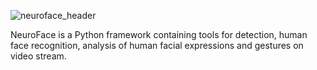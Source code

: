 ![neuroface_header](https://user-images.githubusercontent.com/83948828/178101505-a6654269-c692-41f1-b508-9ff51068fd3f.jpg)

NeuroFace is a Python framework containing tools for detection, human face recognition, analysis of human facial expressions and gestures on video stream.
